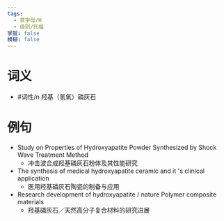 ```yaml
---
tags:
  - 首字母/H
  - 级别/托福
掌握: false
模糊: false
---
```

# 词义
- #词性/n  羟基（氢氧）磷灰石
# 例句
- Study on Properties of Hydroxyapatite Powder Synthesized by Shock Wave Treatment Method
	- 冲击波合成羟基磷灰石粉体及其性能研究
- The synthesis of medical hydroxyapatite ceramic and it 's clinical application
	- 医用羟基磷灰石陶瓷的制备与应用
- Research development of hydroxyapatite \/ nature Polymer composite materials
	- 羟基磷灰石／天然高分子复合材料的研究进展
